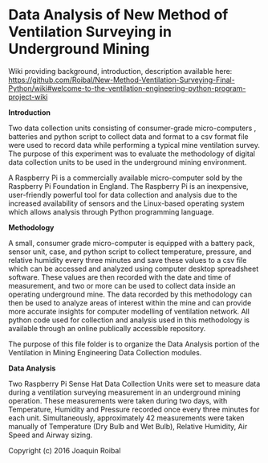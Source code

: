 # Data Analysis of New Method of Ventilation Surveying in Underground Mining

Wiki providing background, introduction, description available here: https://github.com/Roibal/New-Method-Ventilation-Surveying-Final-Python/wiki#welcome-to-the-ventilation-engineering-python-program-project-wiki

**Introduction**

Two data collection units consisting of consumer-grade micro-computers , batteries and python script to collect data and format to a csv format file were used to record data while performing a typical mine ventilation survey. The purpose of this experiment was to evaluate the methodology of digital data collection units to be used in the underground mining environment. 

A Raspberry Pi is a commercially available micro-computer sold by the Raspberry Pi Foundation in England. The Raspberry Pi is an inexpensive, user-friendly powerful tool for data collection and analysis due to the increased availability of sensors and the Linux-based operating system which allows analysis through Python programming language. 

**Methodology**

A small, consumer grade micro-computer is equipped with a battery pack, sensor unit, case, and python script to collect temperature, pressure, and relative humidity every three minutes and save these values to a csv file which can be accessed and analyzed using computer desktop spreadsheet software. These values are then recorded with the date and time of measurement, and two or more can be used to collect data inside an operating underground mine. The data recorded by this methodology can then be used to analyze areas of interest within the mine and can provide more accurate insights for computer modelling of ventilation network.  All python code used for collection and analysis used in this methodology is available through an online publically accessible repository.

The purpose of this file folder is to organize the Data Analysis portion of the Ventilation in Mining Engineering Data Collection modules.

**Data Analysis**

Two Raspberry Pi Sense Hat Data Collection Units were set to measure data during a ventilation surveying measurement in an underground mining operation. These measurements were taken during two days, with Temperature, Humidity and Pressure recorded once every three minutes for each unit. Simultaneously, approximately 42 measurements were taken manually of Temperature (Dry Bulb and Wet Bulb), Relative Humidity, Air Speed and Airway sizing. 


Copyright (c) 2016 Joaquin Roibal
